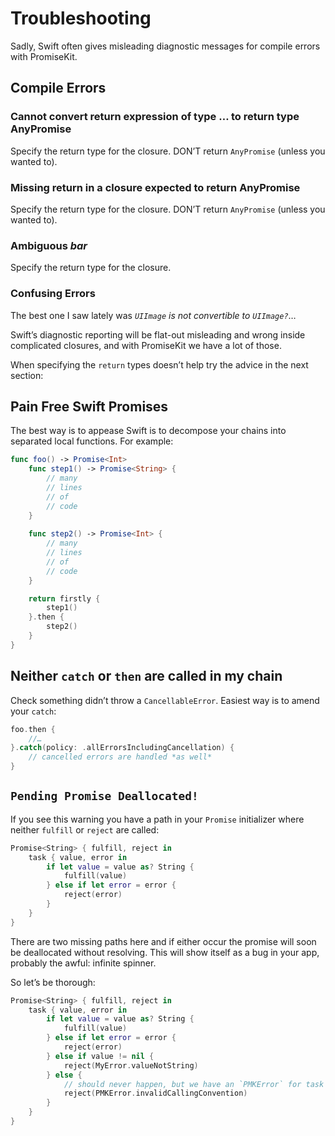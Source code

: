 # Troubleshooting

Sadly, Swift often gives misleading diagnostic messages for compile errors with
PromiseKit.

## Compile Errors

### Cannot convert return expression of type … to return type AnyPromise

Specify the return type for the closure. DON’T return `AnyPromise` (unless you
wanted to).

### Missing return in a closure expected to return AnyPromise

Specify the return type for the closure. DON’T return `AnyPromise` (unless you
wanted to).

### Ambiguous *bar*

Specify the return type for the closure.

### Confusing Errors

The best one I saw lately was *`UIImage` is not convertible to `UIImage?`*…

Swift’s diagnostic reporting will be flat-out misleading and wrong inside
complicated closures, and with PromiseKit we have a lot of those.

When specifying the `return` types doesn’t help try the advice in the next
section:

## Pain Free Swift Promises

The best way is to appease Swift is to decompose your chains into separated
local functions. For example:

```swift
func foo() -> Promise<Int>
    func step1() -> Promise<String> {
        // many
        // lines
        // of
        // code
    }
    
    func step2() -> Promise<Int> {
        // many
        // lines
        // of
        // code
    }

    return firstly {
        step1()
    }.then {
        step2()
    }
}
```

## Neither `catch` or `then` are called in my chain

Check something didn’t throw a `CancellableError`. Easiest way is to amend your
`catch`:

```swift
foo.then {
    //…
}.catch(policy: .allErrorsIncludingCancellation) {
    // cancelled errors are handled *as well*
}
```

## `Pending Promise Deallocated!`

If you see this warning you have a path in your `Promise` initializer where
neither `fulfill` or `reject` are called:

```swift
Promise<String> { fulfill, reject in
    task { value, error in
        if let value = value as? String {
            fulfill(value)
        } else if let error = error {
            reject(error)
        }
    }
}
```

There are two missing paths here and if either occur the promise will soon be
deallocated without resolving. This will show itself as a bug in your app,
probably the awful: infinite spinner.

So let’s be thorough:

```swift
Promise<String> { fulfill, reject in
    task { value, error in
        if let value = value as? String {
            fulfill(value)
        } else if let error = error {
            reject(error)
        } else if value != nil {
            reject(MyError.valueNotString)
        } else {
            // should never happen, but we have an `PMKError` for task being called with `nil`, `nil`
            reject(PMKError.invalidCallingConvention)
        }
    }
}
```
